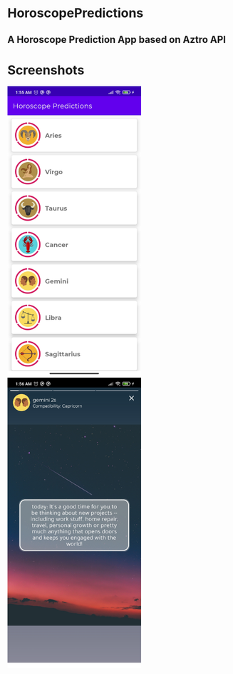 # HoroscopePredictions
## A Horoscope Prediction App based on Aztro API


# Screenshots

<p float="left">
  <img src="https://github.com/mtdagar/HoroscopePredictions/blob/main/screenshots/screenshot1.jpg" alt="Screenshot" width = "300" >
  <img src="https://github.com/mtdagar/HoroscopePredictions/blob/main/screenshots/screenshot2.jpg" alt="Screenshot" width = "300" >
</p>

